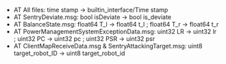 * AT All files: time stamp -> builtin_interface/Time stamp
* AT SentryDeviate.msg: bool isDeviate -> bool is_deviate
* AT BalanceState.msg: float64 T_l -> float64 t_l ; float64 T_r -> float64 t_r
* AT PowerManagementSystemExceptionData.msg: uint32 LR -> uint32 lr ; uint32 PC -> uint32 pc ; uint32 PSR -> uint32 psr
* AT ClientMapReceiveData.msg & SentryAttackingTarget.msg: uint8 target_robot_ID -> uint8 target_robot_id